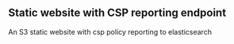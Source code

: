 ## Static website with CSP reporting endpoint

An S3 static website with csp policy reporting to elasticsearch
